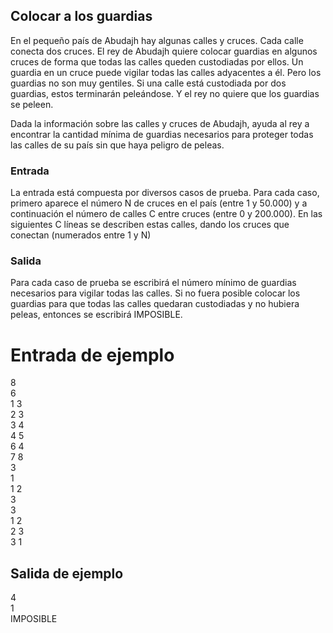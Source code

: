 ## Colocar a los guardias

En el pequeño país de Abudajh hay algunas calles y cruces. Cada calle conecta dos cruces. El rey de Abudajh quiere colocar guardias en algunos cruces de forma que todas las calles queden custodiadas por ellos.
Un guardia en un cruce puede vigilar todas las calles adyacentes a él.
Pero los guardias no son muy gentiles. Si una calle está custodiada por dos guardias, estos terminarán peleándose. Y el rey no quiere que los guardias se peleen.

Dada la información sobre las calles y cruces de Abudajh, ayuda al rey a encontrar la cantidad mínima de guardias necesarios para proteger todas las calles de su país sin
que haya peligro de peleas.

### Entrada
La entrada está compuesta por diversos casos de prueba. Para cada caso, primero aparece el
número N de cruces en el país (entre 1 y 50.000) y a continuación el número de calles C entre
cruces (entre 0 y 200.000). En las siguientes C líneas se describen estas calles, dando los cruces
que conectan (numerados entre 1 y N)

### Salida
Para cada caso de prueba se escribirá el número mínimo de guardias necesarios para vigilar todas
las calles. Si no fuera posible colocar los guardias para que todas las calles quedaran custodiadas
y no hubiera peleas, entonces se escribirá IMPOSIBLE.

# Entrada de ejemplo
8  
6  
1 3  
2 3  
3 4  
4 5  
6 4  
7 8  
3  
1  
1 2  
3  
3  
1 2  
2 3  
3 1  

## Salida de ejemplo
4  
1  
IMPOSIBLE